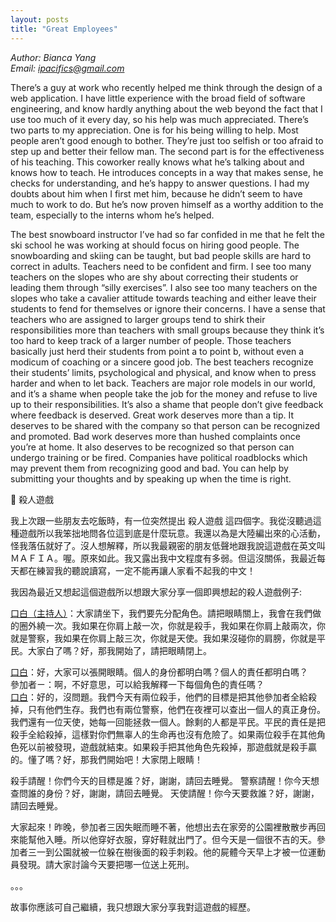 ```yaml
---
layout: posts
title: "Great Employees"
---
```

*Author: Bianca Yang*<br>
*Email: ipacifics@gmail.com*<br>

There’s a guy at work who recently helped me think through the design of a web application. I have little experience with the broad field of software engineering, and know hardly anything about the web beyond the fact that I use too much of it every day, so his help was much appreciated. There’s two parts to my appreciation. One is for his being willing to help. Most people aren’t good enough to bother. They’re just too selfish or too afraid to step up and better their fellow man. The second part is for the effectiveness of his teaching. This coworker really knows what he’s talking about and knows how to teach. He introduces concepts in a way that makes sense, he checks for understanding, and he’s happy to answer questions. I had my doubts about him when I first met him, because he didn’t seem to have much to work to do. But he’s now proven himself as a worthy addition to the team, especially to the interns whom he’s helped.

The best snowboard instructor I’ve had so far confided in me that he felt the ski school he was working at should focus on hiring good people. The snowboarding and skiing can be taught, but bad people skills are hard to correct in adults. Teachers need to be confident and firm. I see too many teachers on the slopes who are shy about correcting their students or leading them through “silly exercises”. I also see too many teachers on the slopes who take a cavalier attitude towards teaching and either leave their students to fend for themselves or ignore their concerns. I have a sense that teachers who are assigned to larger groups tend to shirk their responsibilities more than teachers with small groups because they think it’s too hard to keep track of a larger number of people. Those teachers basically just herd their students from point a to point b, without even a modicum of coaching or a sincere good job. The best teachers recognize their students’ limits, psychological and physical, and know when to press harder and when to let back. Teachers are major role models in our world, and it’s a shame when people take the job for the money and refuse to live up to their responsibilities. It’s also a shame that people don’t give feedback where feedback is deserved. Great work deserves more than a tip. It deserves to be shared with the company so that person can be recognized and promoted. Bad work deserves more than hushed complaints once you’re at home. It also deserves to be recognized so that person can undergo training or be fired. Companies have political roadblocks which may prevent them from recognizing good and bad. You can help by submitting your thoughts and by speaking up when the time is right.



殺人遊戲

我上次跟一些朋友去吃飯時，有一位突然提出 殺人遊戲 這四個字。我從沒聽過這種遊戲所以我笨拙地問各位這到底是什麼玩意。我還以為是大陸編出來的心活動，怪我落伍就好了。沒人想解釋，所以我最親密的朋友低聲地跟我說這遊戲在英文叫 ＭＡＦＩＡ。喔。原來如此。我又露出我中文程度有多弱。但這沒關係，我最近每天都在練習我的聽說讀寫，一定不能再讓人家看不起我的中文！

我因為最近又想起這個遊戲所以想跟大家分享一個即興想起的殺人遊戲例子:

<u>口白（主持人）</u>：大家請坐下，我們要先分配角色。請把眼睛關上，我會在我們做的圈外繞一次。我如果在你肩上敲一次，你就是殺手，我如果在你肩上敲兩次，你就是警察，我如果在你肩上敲三次，你就是天使。我如果沒碰你的肩膀，你就是平民。大家白了嗎？好，那我開始了，請把眼睛閉上。

<u>口白</u>：好，大家可以張開眼睛。個人的身份都明白嗎？個人的責任都明白嗎？<br>
參加者ㄧ：啊，不好意思，可以給我解釋一下每個角色的責任嗎？<br>
<u>口白</u>：好的，沒問題。我們今天有兩位殺手，他們的目標是把其他參加者全給殺掉，只有他們生存。我們也有兩位警察，他們在夜裡可以查出一個人的真正身份。我們還有一位天使，她每一回能拯救一個人。餘剩的人都是平民。平民的責任是把殺手全給殺掉，這樣對你們無辜人的生命再也沒有危險了。如果兩位殺手在其他角色死以前被發現，遊戲就結束。如果殺手把其他角色先殺掉，那遊戲就是殺手贏的。懂了嗎？好，那我們開始吧！大家閉上眼睛！

殺手請醒！你們今天的目標是誰？好，謝謝，請回去睡覺。
警察請醒！你今天想查問誰的身份？好，謝謝，請回去睡覺。
天使請醒！你今天要救誰？好，謝謝，請回去睡覺。

大家起來！昨晚，參加者三因失眠而睡不著，他想出去在家旁的公園裡散散步再回來能幫他入睡。所以他穿好衣服，穿好鞋就出門了。但今天是一個很不吉的天。參加者三一到公園就被一位躲在樹後面的殺手刺殺。他的屍體今天早上才被一位運動員發現。請大家討論今天要把哪一位送上死刑。

。。。

故事你應該可自己繼續，我只想跟大家分享我對這遊戲的經歷。

